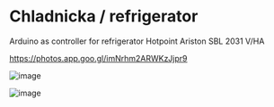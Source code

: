 # Chladnicka / refrigerator
Arduino as controller for refrigerator Hotpoint Ariston SBL 2031 V/HA

https://photos.app.goo.gl/imNrhm2ARWKzJjpr9

![image](https://user-images.githubusercontent.com/15782822/135231126-dc7ede3d-bb75-4322-91ef-5b31044c8296.png)

![image](https://user-images.githubusercontent.com/15782822/135231280-d8d2cb12-34d9-4810-b8be-13320b204efb.png)

